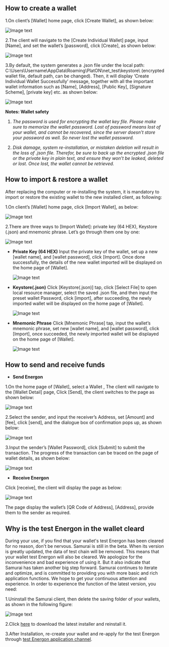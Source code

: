 
## <a name="create_wallet"></a>How to create a wallet

1.On client’s [Wallet] home page, click [Create Wallet], as shown below:

![Image text](./platon-samurai-EN/image/Individual_wallet_creation.png)

2.The client will navigate to the [Create Individual Wallet] page, input [Name], and set the wallet’s [password], click [Create], as shown below:

![Image text](./platon-samurai-EN/image/Wallet_info_input.png)

3.By default, the system generates a .json file under the local path:  C:\Users\Username\AppData\Roaming\PlatON\net_test\keystore\ (encrypted wallet file, default path, can be changed). Then, it will display ‘Create Individual Wallet Successfully’ message, together with all the important wallet information such as [Name], [Address], [Public Key], [Signature Scheme], [private key] etc. as shown below:

![Image text](./platon-samurai-EN/image/Wallet_success.png)

**Notes: Wallet safety**

1. *The password is used for encrypting the wallet key file. Please make sure to memorize the wallet password. Lost of password means lost of your wallet,  and cannot be recovered, since the server doesn’t store your password as well. So never lost the wallet password.*

2. *Disk damage, system re-installation, or mistaken deletion will result in the loss of .json file. Therefor, be sure to back up the encrypted .json file or the private key in plain text, and ensure they won’t be leaked, deleted or lost. Once lost, the wallet cannot be retrieved.*


## <a name="import_wallet"></a>How to import & restore a wallet
 After replacing the computer or re-installing the system, it is mandatory to import or restore the existing wallet to the new installed client, as following: 

1.On client’s [Wallet] home page, click [Import Wallet], as below:

![Image text](./platon-samurai-EN/image/Wallet_importation.png)

2.There are three ways to [Import Wallet]: private key (64 HEX), Keystore (.json) and mnemonic phrase. Let’s go through them one by one:

![Image text](./platon-samurai-EN/image/Three_type_importation.png)

- **Private Key (64 HEX)**
Input the private key of the wallet, set up a new [wallet name], and [wallet password], click [Import]. Once done successfully, the details of the new wallet imported will be displayed on the home page of [Wallet].

  ![Image text](./platon-samurai-EN/image/Private_key_HEX.png)

- **Keystore(.json)**
Click [Keystore(.json)] tap, click [Select File] to open local resource manager, select the saved .json file, and then input the preset wallet Password, click [import], after succeeding, the newly imported wallet will be displayed on the home page of [Wallet]. 

    ![Image text](./platon-samurai-EN/image/Private_key_keystore.png)

- **Mnemonic Phrase**
Click [Mnemonic Phrase] tap, input the wallet’s mnemonic phrase, set new [wallet name], and [wallet password], click [Import], once succeeded, the newly imported wallet will be displayed on the home page of [Wallet]. 

    ![Image text](./platon-samurai-EN/image/Private_key_Mnemonic_phrase-cn.png)


## <a name="send_recv_atp"></a>How to send and receive funds
- **Send Energon**

1.On the home page of [Wallet], select a  Wallet , The client will navigate to the [Wallet Detail] page, Click [Send], the client switches to the page as shown below:

![Image text](./platon-samurai-EN/image/Send_wallet.png)

2.Select the sender, and input the receiver’s Address, set [Amount] and [fee], click [send], and the dialogue box of confirmation pops up, as shown below:

![Image text](./platon-samurai-EN/image/Send_confirm-wallet.png)

3.Input the sender’s [Wallet Password], click [Submit] to submit the transaction. The progress of the transaction can be traced on the page of wallet details, as shown below:

![Image text](./platon-samurai-EN/image/Wallet_detail_transactions.png)

- **Receive Energon**

Click [receive], the client will display the page as below:

![Image text](./platon-samurai-EN/image/QR_code.png)

The page display the wallet’s [QR Code of Address], [Address], provide them to the sender as required.

## <a name="why_is_cleard"></a>Why is the test Energon in the wallet cleard

During your use, if you find that your wallet's test Energon has been cleared for no reason, don't be nervous. Samurai is still in the beta. When its version is greatly updated, the data of test chain will be removed. This means that your wallet test Energon will also be cleared. We apologize for the inconvenience and bad experience of using it.
But it also indicate that Samurai has taken another big step forward. Samurai continues to iterate and optimize, and is committed to providing you with more basic and rich application functions. We hope to get your continuous attention and experience.
In order to experience the function of the latest version, you need:

1.Uninstall the Samurai client, then delete the saving folder of your wallets, as shown in the following figure:

![Image text](./platon-samurai-EN/image/Keystore_address.png)

2.Click [here](https://download.platon.network/Samurai-windows-amd64.exe) to download the latest installer and reinstall it.

3.After Installation, re-create your wallet and re-apply for the test Energon through [test Energon application channel](https://developer.platon.network/#/).


